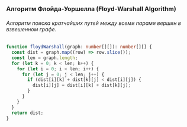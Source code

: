 ### Алгоритм Флойда-Уоршелла (Floyd-Warshall Algorithm)

###### Алгоритм поиска кратчайших путей между всеми парами вершин в взвешенном графе.

```ts
function floydWarshall(graph: number[][]): number[][] {
  const dist = graph.map((row) => row.slice());
  const len = graph.length;
  for (let k = 0; k < len; k++) {
    for (let i = 0; i < len; i++) {
      for (let j = 0; j < len; j++) {
        if (dist[i][k] + dist[k][j] < dist[i][j]) {
          dist[i][j] = dist[i][k] + dist[k][j];
        }
      }
    }
  }
  return dist;
}
```
